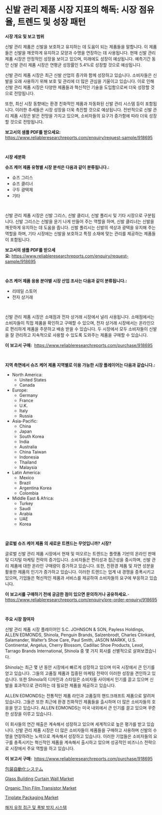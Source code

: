 <p><h1>신발 관리 제품 시장 지표의 해독: 시장 점유율, 트렌드 및 성장 패턴</h1></p><p><strong>시장 개요 및 보고 범위</strong></p>
<p><p>신발 관리 제품은 신발을 보호하고 유지하는 데 도움이 되는 제품들을 말합니다. 이 제품들은 신발을 깨끗하게 유지하고 모양과 수명을 연장하는 데 사용됩니다. 현재 신발 관리 제품 시장은 안정적인 성장을 보이고 있으며, 미래에도 성장이 예상됩니다. 예측기간 동안 신발 관리 제품 시장은 연평균 성장률인 5.4%로 성장할 것으로 예상됩니다.</p><p>신발 관리 제품 시장은 최근 신발 산업의 증가와 함께 성장하고 있습니다. 소비자들은 신발을 오래 사용하기 위해 보호 및 관리에 더 많은 관심을 기울이고 있습니다. 이로 인해 신발 관리 제품 시장은 다양한 제품들과 혁신적인 기술을 도입함으로써 더욱 성장할 것으로 전망됩니다.</p><p>또한, 최신 시장 동향에는 환경 친화적인 제품과 자동화된 신발 관리 시스템 등이 포함됩니다. 이러한 추세들은 시장 성장을 더욱 촉진할 것으로 예상됩니다. 전반적으로 신발 관리 제품 시장은 밝은 전망을 가지고 있으며, 소비자들의 요구가 증가함에 따라 더욱 성장할 것으로 전망됩니다.</p></p>
<p><strong>보고서의 샘플 PDF를 받으세요:</strong> <a href="https://www.reliableresearchreports.com/enquiry/request-sample/918695">https://www.reliableresearchreports.com/enquiry/request-sample/918695</a></p>
<p>&nbsp;</p>
<p><strong>시장 세분화</strong></p>
<p><strong>슈즈 케어 제품 유형별 시장 분석은 다음과 같이 분류됩니다.:</strong></p>
<p><ul><li>슈즈 그리스</li><li>슈즈 클리너</li><li>구두 광택제</li><li>기타</li></ul></p>
<p>&nbsp;</p>
<p><p>신발 관리 제품 시장은 신발 그리스, 신발 클리너, 신발 폴리시 및 기타 시장으로 구분됩니다. 신발 그리스는 신발을 윤기 나게 만들어 주는 역할을 하며, 신발 클리너는 신발을 깨끗하게 유지하는 데 도움을 줍니다. 신발 폴리시는 신발의 색상과 광택을 유지해 주는 역할을 하며, 기타 시장에는 신발을 보호하고 특정 소재에 맞는 관리를 제공하는 제품들이 포함됩니다.</p></p>
<p><strong>보고서의 샘플 PDF를 받으세요:</strong>&nbsp;<a href="https://www.reliableresearchreports.com/enquiry/request-sample/918695">https://www.reliableresearchreports.com/enquiry/request-sample/918695</a></p>
<p>&nbsp;</p>
<p><strong> 슈즈 케어 제품 응용 분야별 시장 산업 조사는 다음과 같이 분류됩니다.:</strong></p>
<p><ul><li>리테일 스토어</li><li>전자 상거래</li></ul></p>
<p>&nbsp;</p>
<p><p>신발 관리 제품 시장은 소매점과 전자 상거래 시장에서 널리 사용됩니다. 소매점에서는 소비자들이 직접 제품을 확인하고 구매할 수 있으며, 전자 상거래 시장에서는 온라인으로 편리하게 제품을 주문하고 배송 받을 수 있습니다. 두 시장에서 모두 소비자들이 신발을 잘 관리하고 지속적으로 사용할 수 있도록 도와주는 제품을 구매할 수 있습니다.</p></p>
<p><strong>이 보고서 구매:</strong>&nbsp; <a href="https://www.reliableresearchreports.com/purchase/918695">https://www.reliableresearchreports.com/purchase/918695</a></p>
<p>&nbsp;</p>
<p><strong>지역 측면에서 슈즈 케어 제품 지역별로 이용 가능한 시장 플레이어는 다음과 같습니다.:</strong></p>
<p><ul>
    <li>
        North America:
        <ul>
            <li>United States</li>
            <li>Canada</li>
        </ul>
    </li>
    <li>
        Europe:
        <ul>
            <li>Germany</li>
            <li>France</li>
            <li>U.K.</li>
            <li>Italy</li>
            <li>Russia</li>
        </ul>
    </li>
    <li>
        Asia-Pacific:
        <ul>
            <li>China</li>
            <li>Japan</li>
            <li>South Korea</li>
            <li>India</li>
            <li>Australia</li>
            <li>China Taiwan</li>
            <li>Indonesia</li>
            <li>Thailand</li>
            <li>Malaysia</li>
        </ul>
    </li>
    <li>
        Latin America:
        <ul>
            <li>Mexico</li>
            <li>Brazil</li>
            <li>Argentina Korea</li>
            <li>Colombia</li>
        </ul>
    </li>
    <li>
        Middle East & Africa:
        <ul>
            <li>Turkey</li>
            <li>Saudi</li>
            <li>Arabia</li>
            <li>UAE</li>
            <li>Korea</li>
        </ul>
    </li>
    </ul></p>
<p>&nbsp;</p>
<p><strong>글로벌 슈즈 케어 제품 의 새로운 트렌드는 무엇입니까? 시장?</strong></p>
<p><p>글로벌 신발 관리 제품 시장에서 현재 및 떠오르는 트렌드는 플랫폼 기반의 온라인 판매 및 디지털 마케팅 전략의 증가입니다. 소비자들은 편리성과 접근성을 중시하며, 신발 관리 제품에 대한 온라인 구매량이 증가하고 있습니다. 또한, 친환경 제품 및 자연 성분을 활용한 제품의 인기가 증가하고 있습니다. 이러한 트렌드는 업계 내 경쟁을 증폭시키고 있으며, 기업들은 혁신적인 제품과 서비스를 제공하여 소비자들의 요구에 부응하고 있습니다.</p></p>
<p><strong>이 보고서를 구매하기 전에 궁금한 점이 있으면 문의하거나 공유하세요.</strong>- <a href="https://www.reliableresearchreports.com/enquiry/pre-order-enquiry/918695">https://www.reliableresearchreports.com/enquiry/pre-order-enquiry/918695</a></p>
<p>&nbsp;</p>
<p><strong>주요 시장 참여자</strong></p>
<p><p>신발 관리 제품 시장 플레이어인 S.C. JOHNSON & SON, Payless Holdings, ALLEN EDMONDS, Shinola, Penguin Brands, Salzenbrodt, Charles Clinkard, Salamander, Walter’s Shoe Care, Paul Smith, JASON MARKK, U.S. Continental, Angelus, Cherry Blossom, Cadillac Shoe Products, Lexol, Tarrago Brands International, Shinola 중 몇 가지 회사를 선별적으로 살펴보겠습니다.</p><p>Shinola는 최근 몇 년 동안 시장에서 빠르게 성장하고 있으며 미국 시장에서 큰 인기를 얻고 있습니다. 그들의 고품질 제품과 집중된 마케팅 전략이 이러한 성장을 견인하고 있습니다. 또한 Shinola의 디자인과 스타일은 소비자들 사이에서 인기를 끌고 있으며 신발을 효과적으로 관리하는 데 필요한 제품을 제공하고 있습니다.</p><p>ALLEN EDMONDS는 전통적인 제품 라인과 고품질의 핸드크래프트 제품으로 알려져 있습니다. 그들은 또한 최근에 환경 친화적인 제품들을 출시하며 더 많은 소비자들의 호응을 얻고 있습니다. ALLEN EDMONDS는 미국 내외에서 큰 인기를 끌고 있으며 꾸준한 성장을 이루고 있습니다.</p><p>이 회사들의 연간 매출은 계속해서 성장하고 있으며 세계적으로 높은 평가를 받고 있습니다. 신발 관리 제품 시장은 더 많은 소비자들이 제품들을 구매하고 사용하며 신발의 수명을 연장하려는 노력으로 계속해서 성장하고 있습니다. 이러한 기업들은 소비자들의 요구를 충족시키는 혁신적인 제품을 계속해서 출시하고 있으며 성공적인 비즈니스 전략으로 시장에서 주요 역할을 하고 있습니다.</p></p>
<p><strong>이 보고서 구매:</strong>&nbsp;&nbsp;<a href="https://www.reliableresearchreports.com/purchase/918695">https://www.reliableresearchreports.com/purchase/918695</a></p>
<p><p><a href="https://medium.com/@craigturcottrte8976/%E3%83%91%E3%83%83%E3%82%B1%E3%83%BC%E3%82%B8%E3%83%B3%E3%82%B0%E8%87%AA%E5%8B%95%E5%8C%96%E3%82%B7%E3%82%B9%E3%83%86%E3%83%A0%E5%B8%82%E5%A0%B4%E8%A6%8F%E6%A8%A1-cagr-%E3%83%88%E3%83%AC%E3%83%B3%E3%83%892024%E5%B9%B4-2030%E5%B9%B4-f102715d9e6d">包装自動化システム</a></p><p><a href="https://issuu.com/reportprime-2/docs/glass-building-curtain-wall-market-size-2030.pptx">Glass Building Curtain Wall Market</a></p><p><a href="https://view.publitas.com/reportprime-1/organic-thin-film-transistor-market-size-market-share-and-global-market-analysis-report-2024-2031/">Organic Thin Film Transistor Market</a></p><p><a href="https://view.publitas.com/reportprime-1/tinplate-packaging-market-size-growth-and-forecast-from-2024-2031/">Tinplate Packaging Market</a></p><p><a href="https://github.com/lkwggful07722/Market-Research-Report-List-1/blob/main/4131538183889.md">해저 유정 접근 및 폭발 방지 시스템</a></p></p>
